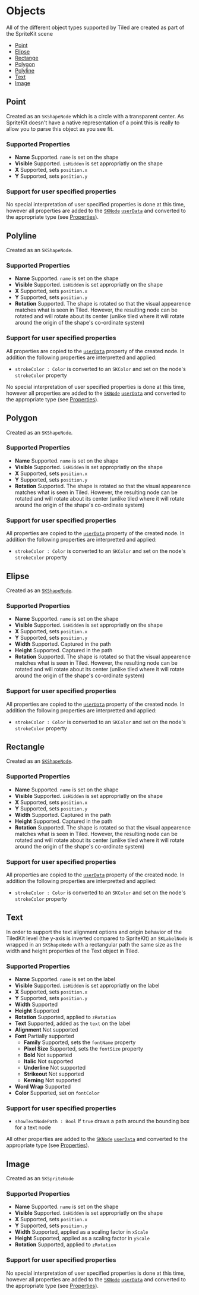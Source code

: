 #  Objects

All of the different object types supported by Tiled are created as part of the SpriteKit scene

 - [Point](#point) 
 - [Elipse](#elipse) 
 - [Rectange](#rectangle) 
 - [Polygon](#polygon)  
 - [Polyline](#polyline) 
 - [Text](#text) 
 - [Image](#image) 

## <a name="point">Point</a>
Created as an  `SKShapeNode` which is a circle with a transparent center. As SpriteKit doesn't have a native representation of a point this is really to allow you to parse this object as you see fit.  

### Supported Properties

 - __Name__ Supported. `name` is set on the shape 
 - __Visible__ Supported. `isHidden` is set appropriatly on the shape
 - __X__ Supported, sets `position.x`
 - __Y__ Supported, sets `position.y` 

### Support for user specified properties

No special interpretation of user specified properties is done at this time, however all properties are added to the  [`SKNode`](https://developer.apple.com/documentation/spritekit/skscene) [`userData`](https://developer.apple.com/documentation/spritekit/sknode/1483121-userdata?language=swift) and converted to the appropriate type (see [Properties](Properties.md)). 

## <a name="polyline">Polyline</a>

Created as an  `SKShapeNode`.

### Supported Properties

 - __Name__ Supported. `name` is set on the shape 
 - __Visible__ Supported. `isHidden` is set appropriatly on the shape
 - __X__ Supported, sets `position.x`
 - __Y__ Supported, sets `position.y` 
 - __Rotation__ Supported. The shape is rotated so that the visual appearence matches what is seen in Tiled. However, the resulting node can be rotated and will rotate about its center (unlike tiled where it will rotate around the origin of the shape's co-ordinate system)

### Support for user specified properties

All properties are copied to the [`userData`](https://developer.apple.com/documentation/spritekit/sknode/1483121-userdata?language=swift) property of the created node. In addition the following properties are interpretted and applied:

 - `strokeColor : Color` is converted to an `SKColor` and set on the node's `strokeColor` property

No special interpretation of user specified properties is done at this time, however all properties are added to the  [`SKNode`](https://developer.apple.com/documentation/spritekit/skscene) [`userData`](https://developer.apple.com/documentation/spritekit/sknode/1483121-userdata?language=swift) and converted to the appropriate type (see [Properties](Properties.md)). 

## <a name="polygon">Polygon</a>
Created as an  `SKShapeNode`.

### Supported Properties

 - __Name__ Supported. `name` is set on the shape 
 - __Visible__ Supported. `isHidden` is set appropriatly on the shape
 - __X__ Supported, sets `position.x`
 - __Y__ Supported, sets `position.y` 
 - __Rotation__ Supported. The shape is rotated so that the visual appearence matches what is seen in Tiled. However, the resulting node can be rotated and will rotate about its center (unlike tiled where it will rotate around the origin of the shape's co-ordinate system)

### Support for user specified properties

All properties are copied to the [`userData`](https://developer.apple.com/documentation/spritekit/sknode/1483121-userdata?language=swift) property of the created node. In addition the following properties are interpretted and applied:

 - `strokeColor : Color` is converted to an `SKColor` and set on the node's `strokeColor` property

 ## <a name="elipse">Elipse</a>
 Created as an  [`SKShapeNode`](https://developer.apple.com/documentation/spritekit/skshape). 

 ### Supported Properties

  - __Name__ Supported. `name` is set on the shape 
  - __Visible__ Supported. `isHidden` is set appropriatly on the shape
  - __X__ Supported, sets `position.x`
  - __Y__ Supported, sets `position.y` 
  - __Width__ Supported. Captured in the path
  - __Height__ Supported. Captured in the path
  - __Rotation__ Supported. The shape is rotated so that the visual appearence matches what is seen in Tiled. However, the resulting node can be rotated and will rotate about its center (unlike tiled where it will rotate around the origin of the shape's co-ordinate system)

 ### Support for user specified properties

All properties are copied to the [`userData`](https://developer.apple.com/documentation/spritekit/sknode/1483121-userdata?language=swift) property of the created node. In addition the following properties are interpretted and applied:

 - `strokeColor : Color` is converted to an `SKColor` and set on the node's `strokeColor` property

## <a name="rectangle">Rectangle</a>
Created as an  [`SKShapeNode`](https://developer.apple.com/documentation/spritekit/skshape). 

### Supported Properties

 - __Name__ Supported. `name` is set on the shape 
 - __Visible__ Supported. `isHidden` is set appropriatly on the shape
 - __X__ Supported, sets `position.x`
 - __Y__ Supported, sets `position.y` 
 - __Width__ Supported. Captured in the path
 - __Height__ Supported. Captured in the path
 - __Rotation__ Supported. The shape is rotated so that the visual appearence matches what is seen in Tiled. However, the resulting node can be rotated and will rotate about its center (unlike tiled where it will rotate around the origin of the shape's co-ordinate system)

### Support for user specified properties

All properties are copied to the [`userData`](https://developer.apple.com/documentation/spritekit/sknode/1483121-userdata?language=swift) property of the created node. In addition the following properties are interpretted and applied:

 - `strokeColor : Color` is converted to an `SKColor` and set on the node's `strokeColor` property

## <a name="text">Text</a>
In order to support the text alignment options and origin behavior of the TiledKit level (the y-axis is inverted compared to SpriteKIt) an `SKLabelNode` is wrapped in an `SKShapeNode` with a rectangular path the same size as the width and height properties of the Text object in Tiled. 

### Supported Properties

 - __Name__ Supported. `name` is set on the label
 - __Visible__ Supported. `isHidden` is set appropriatly on the label
 - __X__ Supported, sets `position.x`
 - __Y__ Supported, sets `position.y` 
 - __Width__ Supported
 - __Height__ Supported
 - __Rotation__ Supported, applied to `zRotation`
 - __Text__ Supported, added as the `text` on the label
 - __Alignment__ Not supported
 - __Font__ Partially supported
    - __Family__ Supported, sets the `fontName` property
    - __Pixel Size__ Supported, sets the `fontSize` property
    - __Bold__ Not supported
    - __Italic__ Not supported
    - __Underline__ Not supported
    - __Strikeout__ Not supported
    - __Kerning__ Not supported
 - __Word Wrap__ Supported
 - __Color__ Supported, set on `fontColor`

### Support for user specified properties

 - `showTextNodePath : Bool` If `true` draws a path around the bounding box for a text node

All other properties are added to the  [`SKNode`](https://developer.apple.com/documentation/spritekit/skscene) [`userData`](https://developer.apple.com/documentation/spritekit/sknode/1483121-userdata?language=swift) and converted to the appropriate type (see [Properties](Properties.md)). 

## <a name="image">Image</a>
Created as an `SKSpriteNode` 

### Supported Properties

 - __Name__ Supported. `name` is set on the shape 
 - __Visible__ Supported. `isHidden` is set appropriatly on the shape
 - __X__ Supported, sets `position.x`
 - __Y__ Supported, sets `position.y` 
 - __Width__ Supported, applied as a scaling factor in `xScale`
 - __Height__ Supported, applied as a scaling factor in `yScale`
 - __Rotation__ Supported, applied to `zRotation`

### Support for user specified properties

No special interpretation of user specified properties is done at this time, however all properties are added to the  [`SKNode`](https://developer.apple.com/documentation/spritekit/skscene) [`userData`](https://developer.apple.com/documentation/spritekit/sknode/1483121-userdata?language=swift) and converted to the appropriate type (see [Properties](Properties.md)). 
